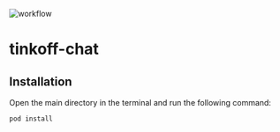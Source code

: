 ![workflow](https://github.com/TFS-iOS/chat-app-bryakotkin/actions/workflows/github.yml/badge.svg)

# tinkoff-chat

## Installation

Open the main directory in the terminal and run the following command:

```
pod install
```
